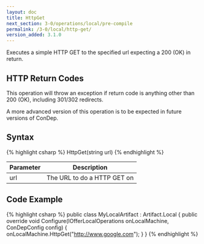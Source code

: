 ```yaml
---
layout: doc
title: HttpGet
next_section: 3-0/operations/local/pre-compile
permalink: /3-0/local/http-get/
version_added: 3.1.0
---
```


Executes a simple HTTP GET to the specified url expecting a 200 (OK) in return.

<div class="note warning">
	<h2>HTTP Return Codes</h2>
  <p>
		This operation will throw an exception if return code is anything other than 200 (OK), including 301/302 redirects.
	</p>
</div>

<div class="note info">
  <p>
		A more advanced version of this operation is to be expected in future versions of ConDep.
	</p>
</div>

## Syntax

{% highlight csharp %}
HttpGet(string url)
{% endhighlight %}

<table>
	<thead>
		<tr>
			<th>Parameter</th>
			<th>Description</th>
		</tr>
	</thead>
	<tbody>
		<tr>
			<td>url</td>
			<td>The URL to do a HTTP GET on</td>
		</tr>
	</tbody>
</table>

## Code Example

{% highlight csharp %}
public class MyLocalArtifact : Artifact.Local
{
	public override void Configure(IOfferLocalOperations onLocalMachine, ConDepConfig config)
	{
		onLocalMachine.HttpGet("http://www.google.com");
	}
}
{% endhighlight %}
